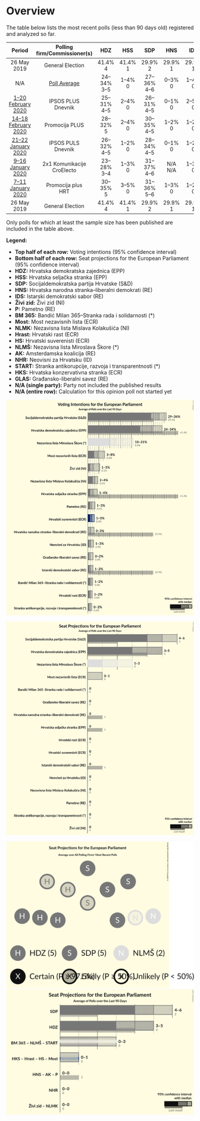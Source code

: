 # Overview

The table below lists the most recent polls (less than 90 days old) registered and analyzed so far.

| Period     | Polling firm/Commissioner(s) | HDZ | HSS | SDP | HNS | IDS | Živi zid | P | BM 365 | Most | NLMK | Hrast | HS | NLMŠ | AK | NHR | START | HKS | GLAS |
|:----------:|:----------------------------:|:--:|:--:|:--:|:--:|:--:|:--:|:--:|:--:|:--:|:--:|:--:|:--:|:--:|:--:|:--:|:--:|:--:|:--:|
| 26 May 2019 | General Election | 41.4% <br> 4 | 41.4% <br> 1 | 29.9% <br> 2 | 29.9% <br> 1 | 29.9% <br> 1 | 0.5% <br> 0 | 0.0% <br> 0 | 0.0% <br> 0 | 0.0% <br> 0 | 0.0% <br> 0 | 0.0% <br> 0 | 0.0% <br> 0 | 0.0% <br> 0 | 0.0% <br> 0 | 0.0% <br> 0 | 0.0% <br> 0 | 0.0% <br> 0 | 0.0% <br> 0 |
| N/A | [Poll Average](average.html) | 24–34% <br> 3–5 | 1–4% <br> 0 | 27–36% <br> 4–6 | 0–3% <br> 0 | 1–4% <br> 0 | 1–5% <br> 0 | 1–3% <br> 0 | 1–3% <br> 0 | 3–8% <br> 0–1 | 2–4% <br> 0 | 1–2% <br> 0 | 1–3% <br> 0 | 10–20% <br> 1–3 | N/A <br> N/A | 0–2% <br> 0 | 1–2% <br> 0 | N/A <br> N/A | 0–2% <br> 0 |
| [1–20 February 2020](2020-02-20-IPSOSPLUS.html) | IPSOS PLUS <br> Dnevnik | 25–31% <br> 4–5 | 2–4% <br> 0 | 26–31% <br> 4–5 | 0–1% <br> 0 | 2–5% <br> 0 | 1–3% <br> 0 | 2–3% <br> 0 | 1–3% <br> 0 | 4–6% <br> 0 | N/A <br> N/A | N/A <br> N/A | 1–3% <br> 0 | 9–13% <br> 1–2 | N/A <br> N/A | 0–1% <br> 0 | 1–2% <br> 0 | N/A <br> N/A | N/A <br> N/A |
| [14–18 February 2020](2020-02-18-PromocijaPLUS.html) | Promocija PLUS | 28–32% <br> 5 | 2–4% <br> 0 | 30–35% <br> 4–5 | 1–2% <br> 0 | 1–2% <br> 0 | 1–2% <br> 0 | 1–2% <br> 0 | 1–2% <br> 0 | 3–5% <br> 0 | 2–4% <br> 0 | 1–2% <br> 0 | N/A <br> N/A | 9–13% <br> 1–2 | N/A <br> N/A | 1–2% <br> 0 | 1–2% <br> 0 | N/A <br> N/A | 1–2% <br> 0 |
| [21–22 January 2020](2020-01-22-IPSOSPULS.html) | IPSOS PULS <br> Dnevnik | 26–32% <br> 4–5 | 1–2% <br> 0 | 28–34% <br> 4–5 | 0–1% <br> 0 | 1–2% <br> 0 | 1–3% <br> 0 | 2–4% <br> 0 | N/A <br> N/A | 2–5% <br> 0 | N/A <br> N/A | N/A <br> N/A | 1–3% <br> 0 | 17–21% <br> 2–3 | N/A <br> N/A | N/A <br> N/A | 1–2% <br> 0 | N/A <br> N/A | 1–3% <br> 0 |
| [9–16 January 2020](2020-01-16-2x1Komunikacije.html) | 2x1 Komunikacije <br> CroElecto | 23–28% <br> 3–4 | 1–3% <br> 0 | 31–37% <br> 4–6 | N/A <br> N/A | 1–3% <br> 0 | 3–6% <br> 0 | N/A <br> N/A | N/A <br> N/A | 4–6% <br> 0 | N/A <br> N/A | N/A <br> N/A | 1–2% <br> 0 | 11–15% <br> 1–2 | N/A <br> N/A | 1–3% <br> 0 | N/A <br> N/A | N/A <br> N/A | N/A <br> N/A |
| [7–11 January 2020](2020-01-11-Promocijaplus.html) | Promocija plus <br> HRT | 30–35% <br> 5 | 3–5% <br> 0 | 31–36% <br> 5–6 | 1–3% <br> 0 | 1–2% <br> 0 | 2–4% <br> 0 | 1–2% <br> 0 | 1–2% <br> 0 | 5–8% <br> 0–1 | 3–5% <br> 0 | N/A <br> N/A | N/A <br> N/A | N/A <br> N/A | N/A <br> N/A | 0–2% <br> 0 | 0–2% <br> 0 | N/A <br> N/A | 0–1% <br> 0 |
| 26 May 2019 | General Election | 41.4% <br> 4 | 41.4% <br> 1 | 29.9% <br> 2 | 29.9% <br> 1 | 29.9% <br> 1 | 0.5% <br> 0 | 0.0% <br> 0 | 0.0% <br> 0 | 0.0% <br> 0 | 0.0% <br> 0 | 0.0% <br> 0 | 0.0% <br> 0 | 0.0% <br> 0 | 0.0% <br> 0 | 0.0% <br> 0 | 0.0% <br> 0 | 0.0% <br> 0 | 0.0% <br> 0 |

Only polls for which at least the sample size has been published are included in the table above.

**Legend:**
+ **Top half of each row:** Voting intentions (95% confidence interval)
+ **Bottom half of each row:** Seat projections for the European Parliament (95% confidence interval)
+ **HDZ:** Hrvatska demokratska zajednica (EPP)
+ **HSS:** Hrvatska seljačka stranka (EPP)
+ **SDP:** Socijaldemokratska partija Hrvatske (S&D)
+ **HNS:** Hrvatska narodna stranka–liberalni demokrati (RE)
+ **IDS:** Istarski demokratski sabor (RE)
+ **Živi zid:** Živi zid (NI)
+ **P:** Pametno (RE)
+ **BM 365:** Bandić Milan 365–Stranka rada i solidarnosti (*)
+ **Most:** Most nezavisnih lista (ECR)
+ **NLMK:** Nezavisna lista Mislava Kolakušića (NI)
+ **Hrast:** Hrvatski rast (ECR)
+ **HS:** Hrvatski suverenisti (ECR)
+ **NLMŠ:** Nezavisna lista Miroslava Škore (*)
+ **AK:** Amsterdamska koalicija (RE)
+ **NHR:** Neovisni za Hrvatsku (ID)
+ **START:** Stranka antikorupcije, razvoja i transparentnosti (*)
+ **HKS:** Hrvatska konzervativna stranka (ECR)
+ **GLAS:** Građansko-liberalni savez (RE)
+ **N/A (single party):** Party not included the published results
+ **N/A (entire row):** Calculation for this opinion poll not started yet


![Graph with voting intentions not yet produced](average.png "Voting Intentions")

![Graph with seats not yet produced](average-seats.png "Seats")

![Graph with seating plan not yet produced](average-seating-plan.png "Seating Plan")
![Graph with coalitions seats not yet produced](average-coalitions-seats.png "Coalitions Seats")
